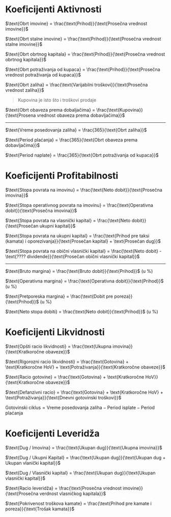 # Koeficijenti Aktivnosti

$\text{Obrt imovine} = \frac{\text{Prihod}}{\text{Prosečna vrednost imovine}}$

$\text{Obrt stalne imovine} = \frac{\text{Prihod}}{\text{Prosečna vrednost stalne imovine}}$

$\text{Obrt obrtnog kapitala} = \frac{\text{Prihod}}{\text{Prosečna vrednost obrtnog kapitala}}$

$\text{Obrt potraživanja od kupaca} = \frac{\text{Prihod}}{\text{Prosečna vrednost potraživanja od kupaca}}$

$\text{Obrt zaliha} = \frac{\text{Varijabilni troškovi}}{\text{Prosečna vrednost zaliha}}$

> Kupovina je isto što i troškovi prodaje

$\text{Obrt obaveza prema dobaljačima} = \frac{\text{Kupovina}}{\text{Prosena vrednost obaveza prema dobavljačima}}$

---

$\text{Vreme posedovanja zaliha} = \frac{365}{\text{Obrt zaliha}}$

$\text{Period plaćanja} = \frac{365}{\text{Obrt obaveza prema dobavljačima}}$

$\text{Period naplate} = \frac{365}{\text{Obrt potraživanja od kupaca}}$

# Koeficijenti Profitabilnosti

$\text{Stopa povrata na imovinu} = \frac{\text{Neto dobit}}{\text{Prosečna imovina}}$

$\text{Stopa operativnog povrata na imovinu} = \frac{\text{Operativna dobit}}{\text{Prosečna imovina}}$

$\text{Stopa povrata na vlasnički kapital} = \frac{\text{Neto dobit}}{\text{Prosečan ukupni kapital}}$

$\text{Stopa povrata na ukupni kapital} = \frac{\text{Prihod pre taksi (kamata) i oporezivanja}}{\text{Prosečan kapital} + \text{Prosečan dug}}$

$\text{Stopa povrata na obični vlasnički kapital} = \frac{\text{Neto dobit} - \text{???? dividende}}{\text{Prosečan obični vlasnički kapital}}$

---

$\text{Bruto margina} = \frac{\text{Bruto dobit}}{\text{Prihod}}$ (u %)

$\text{Operativna margina} = \frac{\text{Operativna dobit}}{\text{Prihod}}$ (u %)

$\text{Pretporeska margina} = \frac{\text{Dobit pre poreza}}{\text{Prihod}}$ (u %)

$\text{Neto stopa dobiti} = \frac{\text{Neto dobit}}{\text{Prihod}}$ (u %)

# Koeficijenti Likvidnosti

$\text{Opšti racio likvidnosti} = \frac{\text{Ukupna imovina}}{\text{Kratkoročne obaveze}}$

$\text{Rigorozni racio likvidnosti} = \frac{\text{Gotovina} + \text{Kratkoročne HoV} + \text{Potraživanja}}{\text{Kratkoročne obaveze}}$

$\text{Racio gotovine} = \frac{\text{Gotovina} + \text{Kratkoročne HoV}}{\text{Kratkoročne obaveze}}$

$\text{Defanzivni racio} = \frac{\text{Gotovina} + \text{Kratkoročne HoV} + \text{Potraživanja}}{\text{Dnevni gotovinski troškovi}}$

$\text{Gotovinski ciklus} = \text{Vreme posedovanja zaliha} - \text{Period isplate} - \text{Period plaćanja}$

# Koeficijenti Leveridža

$\text{Dug / Imovina} = \frac{\text{Ukupan dug}}{\text{Ukupna imovina}}$

$\text{Dug / Ukupni Kapital} = \frac{\text{Ukupan dug}}{\text{Ukupan dug + Ukupan vlanički kapital}}$

$\text{Dug / Vlasnički kapital} = \frac{\text{Ukupan dug}}{\text{Ukupan vlasnički kapital}}$

$\text{Racio leveridža} = \frac{\text{Prosečna vrednost imovine}}{\text{Prosečna verdnost vlasničkog kapitala}}$

$\text{Pokrivenost troškova kamate} = \frac{\text{Prihod pre kamate i poreza}}{\text{Trošak kamata}}$